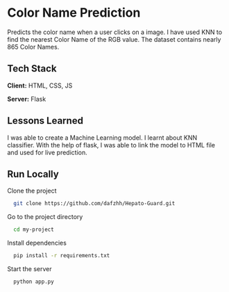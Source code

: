 
# Color Name Prediction

Predicts the color name when a user clicks on a image.
I have used KNN to find the nearest Color Name of the RGB value.
The dataset contains nearly 865 Color Names.

## Tech Stack

**Client:** HTML, CSS, JS

**Server:** Flask
  
## Lessons Learned

I was able to create a Machine Learning model. 
I learnt about KNN classifier. With the help of flask,
I was able to link the model to HTML file and used for live prediction.
  
## Run Locally

Clone the project

```bash
  git clone https://github.com/dafzhh/Hepato-Guard.git
```

Go to the project directory

```bash
  cd my-project
```

Install dependencies

```bash
  pip install -r requirements.txt
```

Start the server

```bash
  python app.py
```
